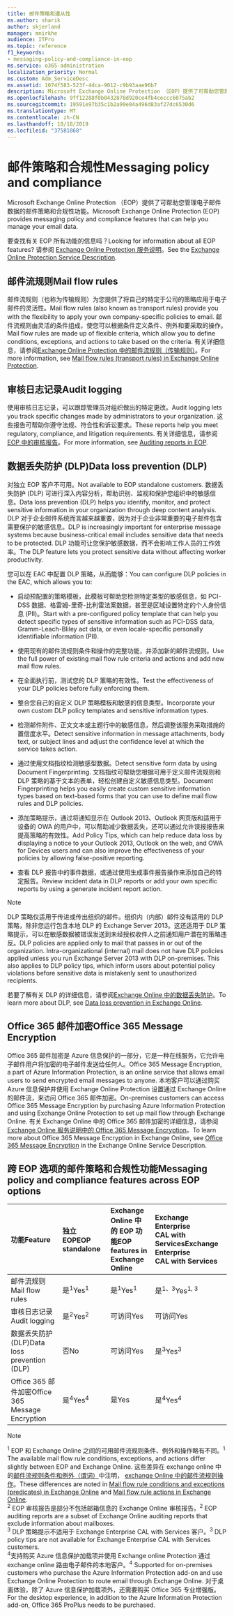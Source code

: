 ```yaml
---
title: 邮件策略和遵从性
ms.author: sharik
author: skjerland
manager: mnirkhe
audience: ITPro
ms.topic: reference
f1_keywords:
- messaging-policy-and-compliance-in-eop
ms.service: o365-administration
localization_priority: Normal
ms.custom: Adm_ServiceDesc
ms.assetid: 1074f583-523f-4dca-9012-c9b93aae96b7
description: Microsoft Exchange Online Protection （EOP）提供了可帮助您管理电子邮件数据的邮件策略和合规性功能。
ms.openlocfilehash: 9ff12288f0b0432878d920ce4fb4ceccc6075ab2
ms.sourcegitcommit: 19591e97b35c1b2a99e04a496d83af27dc6530d6
ms.translationtype: MT
ms.contentlocale: zh-CN
ms.lasthandoff: 10/18/2019
ms.locfileid: "37581868"
---
```

# <a name="messaging-policy-and-compliance"></a><span data-ttu-id="31923-103">邮件策略和合规性</span><span class="sxs-lookup"><span data-stu-id="31923-103">Messaging policy and compliance</span></span>

<span data-ttu-id="31923-104">Microsoft Exchange Online Protection （EOP）提供了可帮助您管理电子邮件数据的邮件策略和合规性功能。</span><span class="sxs-lookup"><span data-stu-id="31923-104">Microsoft Exchange Online Protection (EOP) provides messaging policy and compliance features that can help you manage your email data.</span></span>

<span data-ttu-id="31923-105">要查找有关 EOP 所有功能的信息吗？</span><span class="sxs-lookup"><span data-stu-id="31923-105">Looking for information about all EOP features?</span></span> <span data-ttu-id="31923-106">请参阅 [Exchange Online Protection 服务说明](exchange-online-protection-service-description.md)。</span><span class="sxs-lookup"><span data-stu-id="31923-106">See the [Exchange Online Protection Service Description](exchange-online-protection-service-description.md).</span></span>

## <a name="mail-flow-rules"></a><span data-ttu-id="31923-107">邮件流规则</span><span class="sxs-lookup"><span data-stu-id="31923-107">Mail flow rules</span></span>

<span data-ttu-id="31923-108">邮件流规则（也称为传输规则）为您提供了将自己的特定于公司的策略应用于电子邮件的灵活性。</span><span class="sxs-lookup"><span data-stu-id="31923-108">Mail flow rules (also known as transport rules) provide you with the flexibility to apply your own company-specific policies to email.</span></span> <span data-ttu-id="31923-109">邮件流规则由灵活的条件组成，使您可以根据条件定义条件、例外和要采取的操作。</span><span class="sxs-lookup"><span data-stu-id="31923-109">Mail flow rules are made up of flexible criteria, which allow you to define conditions, exceptions, and actions to take based on the criteria.</span></span> <span data-ttu-id="31923-110">有关详细信息，请参阅[Exchange Online Protection 中的邮件流规则（传输规则）](https://docs.microsoft.com/microsoft-365/security/office-365-security/mail-flow-rules-transport-rules-0)。</span><span class="sxs-lookup"><span data-stu-id="31923-110">For more information, see [Mail flow rules (transport rules) in Exchange Online Protection](https://docs.microsoft.com/microsoft-365/security/office-365-security/mail-flow-rules-transport-rules-0).</span></span>

## <a name="audit-logging"></a><span data-ttu-id="31923-111">审核日志记录</span><span class="sxs-lookup"><span data-stu-id="31923-111">Audit logging</span></span>

<span data-ttu-id="31923-112">使用审核日志记录，可以跟踪管理员对组织做出的特定更改。</span><span class="sxs-lookup"><span data-stu-id="31923-112">Audit logging lets you track specific changes made by administrators to your organization.</span></span> <span data-ttu-id="31923-113">这些报告可帮助你遵守法规、符合性和诉讼要求。</span><span class="sxs-lookup"><span data-stu-id="31923-113">These reports help you meet regulatory, compliance, and litigation requirements.</span></span> <span data-ttu-id="31923-114">有关详细信息，请参阅[EOP 中的审核报告](https://docs.microsoft.com/microsoft-365/security/office-365-security/auditing-reports-in-eop)。</span><span class="sxs-lookup"><span data-stu-id="31923-114">For more information, see [Auditing reports in EOP](https://docs.microsoft.com/microsoft-365/security/office-365-security/auditing-reports-in-eop).</span></span>

## <a name="data-loss-prevention-dlp"></a><span data-ttu-id="31923-115">数据丢失防护 (DLP)</span><span class="sxs-lookup"><span data-stu-id="31923-115">Data loss prevention (DLP)</span></span>

<span data-ttu-id="31923-116">对独立 EOP 客户不可用。</span><span class="sxs-lookup"><span data-stu-id="31923-116">Not available to EOP standalone customers.</span></span> <span data-ttu-id="31923-117">数据丢失防护 (DLP) 可进行深入内容分析，帮助识别、监视和保护您组织中的敏感信息。</span><span class="sxs-lookup"><span data-stu-id="31923-117">Data loss prevention (DLP) helps you identify, monitor, and protect sensitive information in your organization through deep content analysis.</span></span> <span data-ttu-id="31923-118">DLP 对于企业邮件系统而言越来越重要，因为对于企业非常重要的电子邮件包含需要保护的敏感信息。</span><span class="sxs-lookup"><span data-stu-id="31923-118">DLP is increasingly important for enterprise message systems because business-critical email includes sensitive data that needs to be protected.</span></span> <span data-ttu-id="31923-119">DLP 功能可让您保护敏感数据，而不会影响工作人员的工作效率。</span><span class="sxs-lookup"><span data-stu-id="31923-119">The DLP feature lets you protect sensitive data without affecting worker productivity.</span></span>

<span data-ttu-id="31923-120">您可以在 EAC 中配置 DLP 策略，从而能够：</span><span class="sxs-lookup"><span data-stu-id="31923-120">You can configure DLP policies in the EAC, which allows you to:</span></span>

- <span data-ttu-id="31923-121">启动预配置的策略模板，此模板可帮助您检测特定类型的敏感信息，如 PCI-DSS 数据、格雷姆-里奇-比利雷法案数据，甚至是区域设置特定的个人身份信息 (PII)。</span><span class="sxs-lookup"><span data-stu-id="31923-121">Start with a pre-configured policy template that can help you detect specific types of sensitive information such as PCI-DSS data, Gramm-Leach-Bliley act data, or even locale-specific personally identifiable information (PII).</span></span>

- <span data-ttu-id="31923-122">使用现有的邮件流规则条件和操作的完整功能，并添加新的邮件流规则。</span><span class="sxs-lookup"><span data-stu-id="31923-122">Use the full power of existing mail flow rule criteria and actions and add new mail flow rules.</span></span>

- <span data-ttu-id="31923-123">在全面执行前，测试您的 DLP 策略的有效性。</span><span class="sxs-lookup"><span data-stu-id="31923-123">Test the effectiveness of your DLP policies before fully enforcing them.</span></span>

- <span data-ttu-id="31923-124">整合您自己的自定义 DLP 策略模板和敏感的信息类型。</span><span class="sxs-lookup"><span data-stu-id="31923-124">Incorporate your own custom DLP policy templates and sensitive information types.</span></span>

- <span data-ttu-id="31923-125">检测邮件附件、正文文本或主题行中的敏感信息，然后调整该服务采取措施的置信度水平。</span><span class="sxs-lookup"><span data-stu-id="31923-125">Detect sensitive information in message attachments, body text, or subject lines and adjust the confidence level at which the service takes action.</span></span>

- <span data-ttu-id="31923-126">通过使用文档指纹检测敏感型数据。</span><span class="sxs-lookup"><span data-stu-id="31923-126">Detect sensitive form data by using Document Fingerprinting.</span></span> <span data-ttu-id="31923-127">文档指纹可帮助您根据可用于定义邮件流规则和 DLP 策略的基于文本的表单，轻松创建自定义敏感信息类型。</span><span class="sxs-lookup"><span data-stu-id="31923-127">Document Fingerprinting helps you easily create custom sensitive information types based on text-based forms that you can use to define mail flow rules and DLP policies.</span></span>

- <span data-ttu-id="31923-128">添加策略提示，通过将通知显示在 Outlook 2013、Outlook 网页版和适用于设备的 OWA 的用户中，可以帮助减少数据丢失，还可以通过允许误报报告来提高策略的有效性。</span><span class="sxs-lookup"><span data-stu-id="31923-128">Add Policy Tips, which can help reduce data loss by displaying a notice to your Outlook 2013, Outlook on the web, and OWA for Devices users and can also improve the effectiveness of your policies by allowing false-positive reporting.</span></span>

- <span data-ttu-id="31923-129">查看 DLP 报告中的事件数据，或通过使用生成事件报告操作来添加自己的特定报告。</span><span class="sxs-lookup"><span data-stu-id="31923-129">Review incident data in DLP reports or add your own specific reports by using a generate incident report action.</span></span>

> [!NOTE]
> <span data-ttu-id="31923-p106">DLP 策略仅适用于传进或传出组织的邮件。组织内（内部）邮件没有适用的 DLP 策略，除非您运行包含本地 DLP 的 Exchange Server 2013。这还适用于 DLP 策略提示，可以在敏感数据被错误发送到未经授权收件人之前通知用户潜在的策略违反。</span><span class="sxs-lookup"><span data-stu-id="31923-p106">DLP policies are applied only to mail that passes in or out of the organization. Intra-organizational (internal) mail does not have DLP policies applied unless you run Exchange Server 2013 with DLP on-premises. This also applies to DLP policy tips, which inform users about potential policy violations before sensitive data is mistakenly sent to unauthorized recipients.</span></span>

<span data-ttu-id="31923-133">若要了解有关 DLP 的详细信息，请参阅[Exchange Online 中的数据丢失防护](https://docs.microsoft.com/exchange/security-and-compliance/data-loss-prevention/data-loss-prevention)。</span><span class="sxs-lookup"><span data-stu-id="31923-133">To learn more about DLP, see [Data loss prevention in Exchange Online](https://docs.microsoft.com/exchange/security-and-compliance/data-loss-prevention/data-loss-prevention).</span></span>

## <a name="office-365-message-encryption"></a><span data-ttu-id="31923-134">Office 365 邮件加密</span><span class="sxs-lookup"><span data-stu-id="31923-134">Office 365 Message Encryption</span></span>

<span data-ttu-id="31923-135">Office 365 邮件加密是 Azure 信息保护的一部分，它是一种在线服务，它允许电子邮件用户将加密的电子邮件发送给任何人。</span><span class="sxs-lookup"><span data-stu-id="31923-135">Office 365 Message Encryption, a part of Azure Information Protection, is an online service that allows email users to send encrypted email messages to anyone.</span></span> <span data-ttu-id="31923-136">本地客户可以通过购买 Azure 信息保护并使用 Exchange Online Protection 设置通过 Exchange Online 的邮件流，来访问 Office 365 邮件加密。</span><span class="sxs-lookup"><span data-stu-id="31923-136">On-premises customers can access Office 365 Message Encryption by purchasing Azure Information Protection and using Exchange Online Protection to set up mail flow through Exchange Online.</span></span> <span data-ttu-id="31923-137">有关 Exchange Online 中的 Office 365 邮件加密的详细信息，请参阅 [Exchange Online 服务说明中的 Office 365 Message Encryption](../exchange-online-service-description/message-policy-and-compliance.md#office-365-message-encryption)。</span><span class="sxs-lookup"><span data-stu-id="31923-137">To learn more about Office 365 Message Encryption in Exchange Online, see [Office 365 Message Encryption](../exchange-online-service-description/message-policy-and-compliance.md#office-365-message-encryption) in the Exchange Online Service Description.</span></span>

## <a name="messaging-policy-and-compliance-features-across-eop-options"></a><span data-ttu-id="31923-138">跨 EOP 选项的邮件策略和合规性功能</span><span class="sxs-lookup"><span data-stu-id="31923-138">Messaging policy and compliance features across EOP options</span></span>

|<span data-ttu-id="31923-139">**功能**</span><span class="sxs-lookup"><span data-stu-id="31923-139">**Feature**</span></span>|<span data-ttu-id="31923-140">**独立 EOP**</span><span class="sxs-lookup"><span data-stu-id="31923-140">**EOP standalone**</span></span>|<span data-ttu-id="31923-141">**Exchange Online 中<br/>的 EOP 功能**</span><span class="sxs-lookup"><span data-stu-id="31923-141">**EOP features in <br/> Exchange Online**</span></span>|<span data-ttu-id="31923-142">**Exchange Enterprise <br/> CAL with Services**</span><span class="sxs-lookup"><span data-stu-id="31923-142">**Exchange Enterprise <br/> CAL with Services**</span></span>|
|:-----|:-----|:-----|:-----|
|<span data-ttu-id="31923-143">邮件流规则</span><span class="sxs-lookup"><span data-stu-id="31923-143">Mail flow rules</span></span>|<span data-ttu-id="31923-144">是<sup>1</sup></span><span class="sxs-lookup"><span data-stu-id="31923-144">Yes<sup>1</sup></span></span>|<span data-ttu-id="31923-145">是<sup>1</sup></span><span class="sxs-lookup"><span data-stu-id="31923-145">Yes<sup>1</sup></span></span>|<span data-ttu-id="31923-146">是<sup>1、3</sup></span><span class="sxs-lookup"><span data-stu-id="31923-146">Yes<sup>1, 3</sup></span></span>|
|<span data-ttu-id="31923-147">审核日志记录</span><span class="sxs-lookup"><span data-stu-id="31923-147">Audit logging</span></span>|<span data-ttu-id="31923-148">是<sup>2</sup></span><span class="sxs-lookup"><span data-stu-id="31923-148">Yes<sup>2</sup></span></span>|<span data-ttu-id="31923-149">可访问</span><span class="sxs-lookup"><span data-stu-id="31923-149">Yes</span></span>|<span data-ttu-id="31923-150">可访问</span><span class="sxs-lookup"><span data-stu-id="31923-150">Yes</span></span>|
|<span data-ttu-id="31923-151">数据丢失防护 (DLP)</span><span class="sxs-lookup"><span data-stu-id="31923-151">Data loss prevention (DLP)</span></span>|<span data-ttu-id="31923-152">否</span><span class="sxs-lookup"><span data-stu-id="31923-152">No</span></span>|<span data-ttu-id="31923-153">可访问</span><span class="sxs-lookup"><span data-stu-id="31923-153">Yes</span></span>|<span data-ttu-id="31923-154">是<sup>3</sup></span><span class="sxs-lookup"><span data-stu-id="31923-154">Yes<sup>3</sup></span></span>|
|<span data-ttu-id="31923-155">Office 365 邮件加密</span><span class="sxs-lookup"><span data-stu-id="31923-155">Office 365 Message Encryption</span></span>|<span data-ttu-id="31923-156">是<sup>4</sup></span><span class="sxs-lookup"><span data-stu-id="31923-156">Yes<sup>4</sup></span></span>|<span data-ttu-id="31923-157">是</span><span class="sxs-lookup"><span data-stu-id="31923-157">Yes</span></span>|<span data-ttu-id="31923-158">是<sup>4</sup></span><span class="sxs-lookup"><span data-stu-id="31923-158">Yes<sup>4</sup></span></span>|

> [!NOTE]
> <span data-ttu-id="31923-159"><sup>1</sup> EOP 和 Exchange Online 之间的可用邮件流规则条件、例外和操作略有不同。</span><span class="sxs-lookup"><span data-stu-id="31923-159"><sup>1</sup> The available mail flow rule conditions, exceptions, and actions differ slightly between EOP and Exchange Online.</span></span> <span data-ttu-id="31923-160">这些差异在 exchange online 中的[邮件流规则条件和例外（谓词）](https://docs.microsoft.com/Exchange/security-and-compliance/mail-flow-rules/conditions-and-exceptions)中注明， [exchange Online 中的邮件流规则操作](https://docs.microsoft.com/Exchange/security-and-compliance/mail-flow-rules/mail-flow-rule-actions)。</span><span class="sxs-lookup"><span data-stu-id="31923-160">These differences are noted in [Mail flow rule conditions and exceptions (predicates) in Exchange Online](https://docs.microsoft.com/Exchange/security-and-compliance/mail-flow-rules/conditions-and-exceptions) and [Mail flow rule actions in Exchange Online](https://docs.microsoft.com/Exchange/security-and-compliance/mail-flow-rules/mail-flow-rule-actions).</span></span> <br/>
> <span data-ttu-id="31923-161"><sup>2</sup> EOP 审核报告是部分不包括邮箱信息的 Exchange Online 审核报告。</span><span class="sxs-lookup"><span data-stu-id="31923-161"><sup>2</sup> EOP auditing reports are a subset of Exchange Online auditing reports that exclude information about mailboxes.</span></span> <br/>
> <span data-ttu-id="31923-162"><sup>3</sup> DLP 策略提示不适用于 Exchange Enterprise CAL with Services 客户。</span><span class="sxs-lookup"><span data-stu-id="31923-162"><sup>3</sup> DLP policy tips are not available for Exchange Enterprise CAL with Services customers.</span></span> <br/>
> <span data-ttu-id="31923-163"><sup>4</sup>支持购买 Azure 信息保护加载项并使用 Exchange online Protection 通过 exchange online 路由电子邮件的本地客户。</span><span class="sxs-lookup"><span data-stu-id="31923-163"><sup>4</sup> Supported for on-premises customers who purchase the Azure Information Protection add-on and use Exchange Online Protection to route email through Exchange Online.</span></span> <span data-ttu-id="31923-164">对于桌面体验，除了 Azure 信息保护加载项外，还需要购买 Office 365 专业增强版。</span><span class="sxs-lookup"><span data-stu-id="31923-164">For the desktop experience, in addition to the Azure Information Protection add-on, Office 365 ProPlus needs to be purchased.</span></span> <br/>
